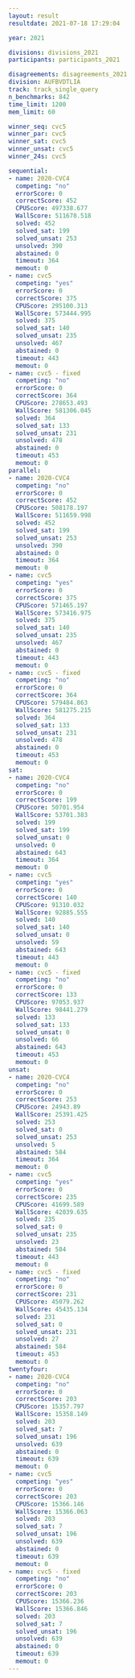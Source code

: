 ```yaml
---
layout: result
resultdate: 2021-07-18 17:29:04

year: 2021

divisions: divisions_2021
participants: participants_2021

disagreements: disagreements_2021
division: AUFBVDTLIA
track: track_single_query
n_benchmarks: 842
time_limit: 1200
mem_limit: 60

winner_seq: cvc5
winner_par: cvc5
winner_sat: cvc5
winner_unsat: cvc5
winner_24s: cvc5

sequential:
- name: 2020-CVC4
  competing: "no"
  errorScore: 0
  correctScore: 452
  CPUScore: 497338.677
  WallScore: 511678.518
  solved: 452
  solved_sat: 199
  solved_unsat: 253
  unsolved: 390
  abstained: 0
  timeout: 364
  memout: 0
- name: cvc5
  competing: "yes"
  errorScore: 0
  correctScore: 375
  CPUScore: 295100.313
  WallScore: 573444.995
  solved: 375
  solved_sat: 140
  solved_unsat: 235
  unsolved: 467
  abstained: 0
  timeout: 443
  memout: 0
- name: cvc5 - fixed
  competing: "no"
  errorScore: 0
  correctScore: 364
  CPUScore: 278653.493
  WallScore: 581306.045
  solved: 364
  solved_sat: 133
  solved_unsat: 231
  unsolved: 478
  abstained: 0
  timeout: 453
  memout: 0
parallel:
- name: 2020-CVC4
  competing: "no"
  errorScore: 0
  correctScore: 452
  CPUScore: 508178.197
  WallScore: 511659.998
  solved: 452
  solved_sat: 199
  solved_unsat: 253
  unsolved: 390
  abstained: 0
  timeout: 364
  memout: 0
- name: cvc5
  competing: "yes"
  errorScore: 0
  correctScore: 375
  CPUScore: 571465.197
  WallScore: 573416.975
  solved: 375
  solved_sat: 140
  solved_unsat: 235
  unsolved: 467
  abstained: 0
  timeout: 443
  memout: 0
- name: cvc5 - fixed
  competing: "no"
  errorScore: 0
  correctScore: 364
  CPUScore: 579484.863
  WallScore: 581275.215
  solved: 364
  solved_sat: 133
  solved_unsat: 231
  unsolved: 478
  abstained: 0
  timeout: 453
  memout: 0
sat:
- name: 2020-CVC4
  competing: "no"
  errorScore: 0
  correctScore: 199
  CPUScore: 50701.954
  WallScore: 53701.383
  solved: 199
  solved_sat: 199
  solved_unsat: 0
  unsolved: 0
  abstained: 643
  timeout: 364
  memout: 0
- name: cvc5
  competing: "yes"
  errorScore: 0
  correctScore: 140
  CPUScore: 91310.032
  WallScore: 92885.555
  solved: 140
  solved_sat: 140
  solved_unsat: 0
  unsolved: 59
  abstained: 643
  timeout: 443
  memout: 0
- name: cvc5 - fixed
  competing: "no"
  errorScore: 0
  correctScore: 133
  CPUScore: 97053.937
  WallScore: 98441.279
  solved: 133
  solved_sat: 133
  solved_unsat: 0
  unsolved: 66
  abstained: 643
  timeout: 453
  memout: 0
unsat:
- name: 2020-CVC4
  competing: "no"
  errorScore: 0
  correctScore: 253
  CPUScore: 24943.89
  WallScore: 25391.425
  solved: 253
  solved_sat: 0
  solved_unsat: 253
  unsolved: 5
  abstained: 584
  timeout: 364
  memout: 0
- name: cvc5
  competing: "yes"
  errorScore: 0
  correctScore: 235
  CPUScore: 41699.589
  WallScore: 42039.635
  solved: 235
  solved_sat: 0
  solved_unsat: 235
  unsolved: 23
  abstained: 584
  timeout: 443
  memout: 0
- name: cvc5 - fixed
  competing: "no"
  errorScore: 0
  correctScore: 231
  CPUScore: 45079.262
  WallScore: 45435.134
  solved: 231
  solved_sat: 0
  solved_unsat: 231
  unsolved: 27
  abstained: 584
  timeout: 453
  memout: 0
twentyfour:
- name: 2020-CVC4
  competing: "no"
  errorScore: 0
  correctScore: 203
  CPUScore: 15357.797
  WallScore: 15358.149
  solved: 203
  solved_sat: 7
  solved_unsat: 196
  unsolved: 639
  abstained: 0
  timeout: 639
  memout: 0
- name: cvc5
  competing: "yes"
  errorScore: 0
  correctScore: 203
  CPUScore: 15366.146
  WallScore: 15366.063
  solved: 203
  solved_sat: 7
  solved_unsat: 196
  unsolved: 639
  abstained: 0
  timeout: 639
  memout: 0
- name: cvc5 - fixed
  competing: "no"
  errorScore: 0
  correctScore: 203
  CPUScore: 15366.236
  WallScore: 15366.846
  solved: 203
  solved_sat: 7
  solved_unsat: 196
  unsolved: 639
  abstained: 0
  timeout: 639
  memout: 0
---
```

